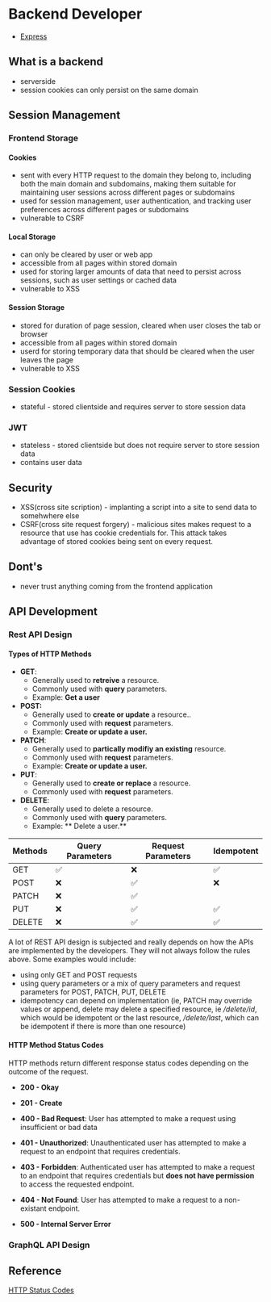 # Backend Developer

- [Express](notes/web-dev/backend/express.md)

## What is a backend

- serverside
- session cookies can only persist on the same domain

## Session Management

### Frontend Storage

#### Cookies

- sent with every HTTP request to the domain they belong to, including both the main domain and subdomains, making them suitable for maintaining user sessions across different pages or subdomains
- used for session management, user authentication, and tracking user preferences across different pages or subdomains
- vulnerable to CSRF

#### Local Storage

- can only be cleared by user or web app
- accessible from all pages within stored domain
- used for storing larger amounts of data that need to persist across sessions, such as user settings or cached data
- vulnerable to XSS

#### Session Storage

- stored for duration of page session, cleared when user closes the tab or browser
- accessible from all pages within stored domain
- userd for storing temporary data that should be cleared when the user leaves the page
- vulnerable to XSS

### Session Cookies

- stateful - stored clientside and requires server to store session data

### JWT

- stateless - stored clientside but does not require server to store session data
- contains user data

## Security

- XSS(cross site scription) - implanting a script into a site to send data to somehwhere else
- CSRF(cross site request forgery) - malicious sites makes request to a resource that use has cookie credentials for. This attack takes advantage of stored cookies being sent on every request.

## Dont's

- never trust anything coming from the frontend application

## API Development

### Rest API Design

#### Types of HTTP Methods

- **GET**:
  - Generally used to **retreive** a resource.
  - Commonly used with **query** parameters.
  - Example: **Get a user**
- **POST:**
  - Generally used to **create or update** a resource..
  - Commonly used with **request** parameters.
  - Example: **Create or update a user.**
- **PATCH**:
  - Generally used to **partically modifiy an existing** resource.
  - Commonly used with **request** parameters.
  - Example: **Create or update a user.**
- **PUT**:
  - Generally used to **create or replace** a resource.
  - Commonly used with **request** parameters.
- **DELETE**:
  - Generally used to delete a resource.
  - Commonly used with **query** parameters.
  - Example: ** Delete a user.**

| Methods | Query Parameters | Request Parameters | Idempotent |
| ------- | ---------------- | ------------------ | ---------- |
| GET     | ✅               | ❌                 | ✅         |
| POST    | ❌               | ✅                 | ❌         |
| PATCH   | ❌               | ✅                 |
| PUT     | ❌               | ✅                 | ✅         |
| DELETE  | ❌               | ✅                 | ✅         |

A lot of REST API design is subjected and really depends on how the APIs are implemented by the developers. They will not always follow the rules above. Some examples would include:

- using only GET and POST requests
- using query parameters or a mix of query parameters and request parameters for POST, PATCH, PUT, DELETE
- idempotency can depend on implementation (ie, PATCH may override values or append, delete may delete a specified resource, ie _/delete/id_, which would be idempotent or the last resource, _/delete/last_, which can be idempotent if there is more than one resource)

#### HTTP Method Status Codes

HTTP methods return different response status codes depending on the outcome of the request.

- **200 - Okay**

- **201 - Create**

- **400 - Bad Request**: User has attempted to make a request using insufficient or bad data

- **401 - Unauthorized**: Unauthenticated user has attempted to make a request to an endpoint that requires credentials.

- **403 - Forbidden**: Authenticated user has attempted to make a request to an endpoint that requires credentials but **does not have permission** to access the requested endpoint.

- **404 - Not Found**: User has attempted to make a request to a non-existant endpoint.

- **500 - Internal Server Error**

### GraphQL API Design

## Reference

[HTTP Status Codes](https://kinsta.com/blog/http-status-codes/)
